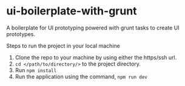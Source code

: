 # ui-boilerplate-with-grunt
A boilerplate for UI prototyping powered with grunt tasks to create UI prototypes. 

Steps to run the project in your local machine
1. Clone the repo to your machine by using either the https/ssh url.
2. `cd </path/to/directory/>` to the project directory.
3. Run `npm install`
4. Run the application using the command, `npm run dev` 
